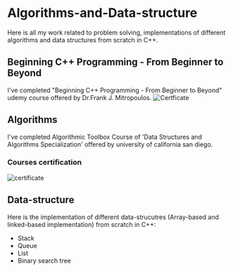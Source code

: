 # Algorithms-and-Data-structure
Here is all my work related to problem solving, implementations of different algorithms and data structures from scratch in C++.
## Beginning C++ Programming - From Beginner to Beyond
I've completed "Beginning C++ Programming - From Beginner to Beyond" udemy course offered by Dr.Frank J. Mitropoulos.
![Certficate](https://user-images.githubusercontent.com/64365635/210106861-32a2874a-f82f-4363-9170-2f501acc20cf.jpg)

## Algorithms
I've completed Algorithmic Toolbox Course of 'Data Structures and Algorithms Specialization' offered by university of california san diego.
### Courses certification
![certificate](https://user-images.githubusercontent.com/64365635/117861126-61752000-b291-11eb-865d-be8a3203fe15.PNG)

## Data-structure
Here is the implementation of different data-strucutres (Array-based and linked-based implementation) from scratch in C++: 
* Stack
* Queue
* List
* Binary search tree
